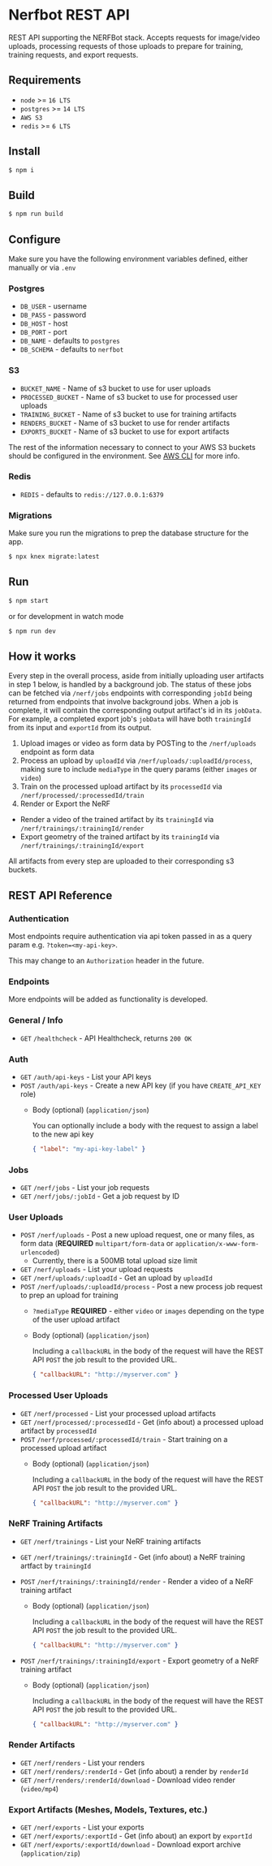 # Nerfbot REST API

REST API supporting the NERFBot stack.  Accepts requests for image/video uploads, processing requests of those uploads to prepare for training, training requests, and export requests.

## Requirements
- `node` >= `16 LTS`
- `postgres` >= `14 LTS`
- `AWS S3`
- `redis` >= `6 LTS`

## Install
```bash
$ npm i
```
## Build
```bash
$ npm run build
```
## Configure
Make sure you have the following environment variables defined, either manually
or via `.env`

### Postgres
- `DB_USER` - username
- `DB_PASS` - password
- `DB_HOST` - host
- `DB_PORT` - port
- `DB_NAME` - defaults to `postgres`
- `DB_SCHEMA` - defaults to `nerfbot`

### S3
- `BUCKET_NAME` - Name of s3 bucket to use for user uploads
- `PROCESSED_BUCKET` - Name of s3 bucket to use for processed user uploads
- `TRAINING_BUCKET` - Name of s3 bucket to use for training artifacts
- `RENDERS_BUCKET` - Name of s3 bucket to use for render artifacts
- `EXPORTS_BUCKET` - Name of s3 bucket to use for export artifacts

The rest of the information necessary to connect to your AWS S3 buckets should
be configured in the environment.  See [AWS CLI](https://aws.amazon.com/cli/)
for more info.

### Redis
- `REDIS` - defaults to `redis://127.0.0.1:6379`

### Migrations

Make sure you run the migrations to prep the database structure for the app.
```bash
$ npx knex migrate:latest
```

## Run
```bash
$ npm start
```
or for development in watch mode
```bash
$ npm run dev
```

## How it works

Every step in the overall process, aside from initially uploading user artifacts in step 1 below, is handled by a background job.
The status of these jobs can be fetched via `/nerf/jobs` endpoints with corresponding `jobId` being returned from endpoints that involve background jobs.
When a job is complete, it will contain the corresponding output artifact's id in its `jobData`.
For example, a completed export job's `jobData` will have both `trainingId` from its input and `exportId` from its output.

1) Upload images or video as form data by POSTing to the `/nerf/uploads` endpoint as form data
2) Process an upload by `uploadId` via `/nerf/uploads/:uploadId/process`, making sure to include `mediaType` in the query params (either `images` or `video`)
3) Train on the processed upload artifact by its `processedId` via `/nerf/processed/:processedId/train`
4) Render or Export the NeRF
  - Render a video of the trained artifact by its `trainingId` via `/nerf/trainings/:trainingId/render`
  - Export geometry of the trained artifact by its `trainingId` via `/nerf/trainings/:trainingId/export`

All artifacts from every step are uploaded to their corresponding s3 buckets.

## REST API Reference

### Authentication

Most endpoints require authentication via api token passed in as a query param
e.g. `?token=<my-api-key>`.

This may change to an `Authorization` header in the future.

### Endpoints

More endpoints will be added as functionality is developed.

### General / Info
- `GET` `/healthcheck` - API Healthcheck, returns `200 OK`

### Auth
- `GET` `/auth/api-keys` - List your API keys
- `POST` `/auth/api-keys` - Create a new API key (if you have `CREATE_API_KEY` role)
  - Body (optional) (`application/json`)

    You can optionally include a body with the request to assign a label to the new api key
    ```json
    { "label": "my-api-key-label" }
    ```
    

### Jobs
- `GET` `/nerf/jobs` - List your job requests
- `GET` `/nerf/jobs/:jobId` - Get a job request by ID

### User Uploads
- `POST` `/nerf/uploads` - Post a new upload request, one or many files, as
form data (**REQUIRED** `multipart/form-data` or `application/x-www-form-urlencoded`)
  - Currently, there is a 500MB total upload size limit
- `GET` `/nerf/uploads` - List your upload requests
- `GET` `/nerf/uploads/:uploadId` - Get an upload by `uploadId`
- `POST` `/nerf/uploads/:uploadId/process` - Post a new process job request to
prep an upload for training
  - `?mediaType` **REQUIRED** - either `video` or `images` depending on the type of the user upload artifact
  - Body (optional) (`application/json`)

    Including a `callbackURL` in the body of the request will have the REST API
    `POST` the job result to the provided URL.
    ```json
    { "callbackURL": "http://myserver.com" }
    ```

### Processed User Uploads
- `GET` `/nerf/processed` - List your processed upload artifacts
- `GET` `/nerf/processed/:processedId` - Get (info about) a processed upload artifact by `processedId`
- `POST` `/nerf/processed/:processedId/train` - Start training on a processed upload artifact
  - Body (optional) (`application/json`)

    Including a `callbackURL` in the body of the request will have the REST API
    `POST` the job result to the provided URL.
    ```json
    { "callbackURL": "http://myserver.com" }
    ```

### NeRF Training Artifacts
- `GET` `/nerf/trainings` - List your NeRF training artifacts
- `GET` `/nerf/trainings/:trainingId` - Get (info about) a NeRF training artfact by `trainingId`
- `POST` `/nerf/trainings/:trainingId/render` - Render a video of a NeRF training artifact
  - Body (optional) (`application/json`)

    Including a `callbackURL` in the body of the request will have the REST API
    `POST` the job result to the provided URL.
    ```json
    { "callbackURL": "http://myserver.com" }
    ```

- `POST` `/nerf/trainings/:trainingId/export` - Export geometry of a NeRF training artifact
  - Body (optional) (`application/json`)

    Including a `callbackURL` in the body of the request will have the REST API
    `POST` the job result to the provided URL.
    ```json
    { "callbackURL": "http://myserver.com" }
    ```

### Render Artifacts
- `GET` `/nerf/renders` - List your renders
- `GET` `/nerf/renders/:renderId` - Get (info about) a render by `renderId`
- `GET` `/nerf/renders/:renderId/download` - Download video render (`video/mp4`)

### Export Artifacts (Meshes, Models, Textures, etc.)
- `GET` `/nerf/exports` - List your exports
- `GET` `/nerf/exports/:exportId` - Get (info about) an export by `exportId`
- `GET` `/nerf/exports/:exportId/download` - Download export archive (`application/zip`)
